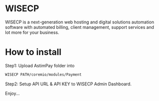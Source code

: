 # WISECP
WISECP is a next-generation web hosting and digital solutions automation software with automated billing, client management, support services and lot more for your business.


# How to install

Step1: Upload AstimPay folder into

``` bash
WISECP PATH/coremio/modules/Payment
```

Step2: Setup API URL & API KEY to WISECP Admin Dashboard.

Enjoy...
